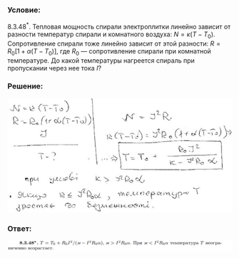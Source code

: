 ###  Условие: 

$8.3.48^*.$ Тепловая мощность спирали электроплитки линейно зависит от разности температур спирали и комнатного воздуха: $N = \kappa (T −T_0)$. Сопротивление спирали тоже линейно зависит от этой разности: $R = R_0[1 +\alpha (T −T_0)]$, где $R_0$ — сопротивление спирали при комнатной температуре. До какой температуры нагреется спираль при пропускании через нее тока $I$? 

###  Решение: 

![|640x327, 67%](../../img/8.3.48/1.jpg) 

###  Ответ: 

![|1329x66, 67%](../../img/8.3.48/ans.png) 
